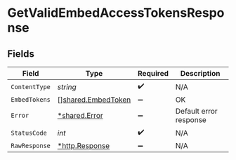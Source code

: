 # GetValidEmbedAccessTokensResponse


## Fields

| Field                                                    | Type                                                     | Required                                                 | Description                                              |
| -------------------------------------------------------- | -------------------------------------------------------- | -------------------------------------------------------- | -------------------------------------------------------- |
| `ContentType`                                            | *string*                                                 | :heavy_check_mark:                                       | N/A                                                      |
| `EmbedTokens`                                            | [][shared.EmbedToken](../../models/shared/embedtoken.md) | :heavy_minus_sign:                                       | OK                                                       |
| `Error`                                                  | [*shared.Error](../../models/shared/error.md)            | :heavy_minus_sign:                                       | Default error response                                   |
| `StatusCode`                                             | *int*                                                    | :heavy_check_mark:                                       | N/A                                                      |
| `RawResponse`                                            | [*http.Response](https://pkg.go.dev/net/http#Response)   | :heavy_minus_sign:                                       | N/A                                                      |